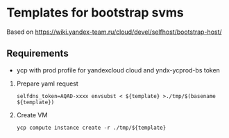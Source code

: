 # Templates for bootstrap svms

Based on https://wiki.yandex-team.ru/cloud/devel/selfhost/bootstrap-host/

## Requirements
 * ycp with prod profile for yandexcloud cloud and yndx-ycprod-bs token

1. Prepare yaml request
    ```
    selfdns_token=AQAD-xxxx envsubst < ${template} >./tmp/$(basename ${template})
    ```
2. Create VM
    ```
    ycp compute instance create -r ./tmp/${template}
    ```

